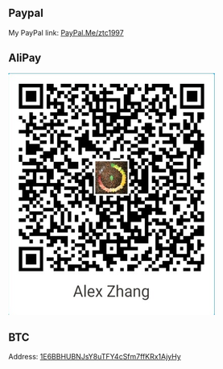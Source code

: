 ## Paypal

My PayPal link: [PayPal.Me/ztc1997](https://paypal.me/ztc1997)

## AliPay

![AliPay](./art/alipay.jpg)

## BTC
Address: [1E6BBHUBNJsY8uTFY4cSfm7ffKRx1AjyHy](https://blockchain.info/address/1E6BBHUBNJsY8uTFY4cSfm7ffKRx1AjyHy)